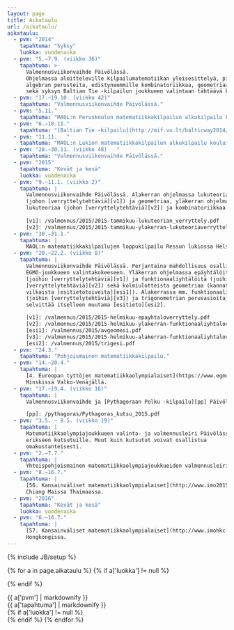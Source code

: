 ```yaml
---
layout: page
title: Aikataulu
url: /aikataulu/
aikataulu:
  - pvm: "2014"
    tapahtuma: "Syksy"
    luokka: vuodenaika
  - pvm: "5.–7.9. (viikko 36)"
    tapahtuma: >-
      Valmennusviikonvaihde Päivölässä.
      Ohjelmassa aloitteleville kilpailumatematiikan yleisesittelyä, pikku testi ja
      algebran perusteita, edistyneemmille kombinatoriikkaa, geometriaa ja lukuteoriaa
      sekä syksyn Baltian Tie -kilpailun joukkueen valintaan tähtäävä koe.
  - pvm: "17.–19.10. (viikko 42)"
    tapahtuma: "Valmennusviikonvaihde Päivölässä."
  - pvm: "5.11."
    tapahtuma: "MAOL:n Peruskoulun matematiikkakilpailun alkukilpailu kouluissa."
  - pvm: "6.–10.11."
    tapahtuma: "[Baltian Tie -kilpailu](http://mif.vu.lt/balticway2014/) Vilnassa Liettuassa"
  - pvm: "11.11.   "
    tapahtuma: "MAOL:n Lukion matematiikkakilpailun alkukilpailu kouluissa."
  - pvm: "28.–30.11. (viikko 48)   "
    tapahtuma: "Valmennusviikonvaihde Päivölässä."
  - pvm: "2015"
    tapahtuma: "Kevät ja kesä"
    luokka: vuodenaika
  - pvm: "9.–11.1. (viikko 2)"
    tapahtuma: |
      Valmennusviikonvaihde Päivölässä. Alakerran ohjelmassa lukuteoriaa
      (johon [verryttelytehtäviä][v1]) ja geometriaa, yläkerran ohjelmassa
      lukuteoriaa (johon [verryttelytehtäviä][v2]) ja kombinatoriikkaa.
      
      [v1]: /valmennus/2015/2015-tammikuu-lukuteorian_verryttely.pdf
      [v2]: /valmennus/2015/2015-tammikuu-ylakerran-lukuteoriaverryttely.pdf
  - pvm: "30.–31.1."
    tapahtuma: |
      MAOL:n matematiikkakilpailujen loppukilpailu Ressun lukiossa Helsingissä.
  - pvm: "20.–22.2. (viikko 8)"
    tapahtuma: |
      Valmennusviikonvaihde Päivölässä. Perjantaina mahdollisuus osallistua
      EGMO-joukkueen valintakokeeseen. Yläkerran ohjelmassa epäyhtälöitä
      (joihin [verryttelytehtäviä][v1]) ja funktionaaliyhtälöitä (joihin myös
      [verryttelytehtäviä][v2]) sekä kolmiulotteista geometriaa (kannattaa
      vilkaista [esitietotoiveita][esi1]). Alakerrassa mm. funktionaaliyhtälöitä
      (joihin [verryttelytehtäviä][v3]) ja trigonometrian perusasioita; kannattaa
      selvittää itselleen muutama [esitieto][esi2].

      [v1]: /valmennus/2015/2015-helmikuu-epayhtaloverryttely.pdf
      [v2]: /valmennus/2015/2015-helmikuu-ylakerran-funktionaaliyhtaloverryttely.pdf
      [esi1]: /valmennus/2015/avgeomesi.pdf
      [v3]: /valmennus/2015/2015-helmikuu-alakerran-funktionaaliyhtaloverryttely.pdf
      [esi2]: /valmennus/2015/trigesi.pdf
  - pvm: "24.3."
    tapahtuma: "Pohjoismainen matematiikkakilpailu."
  - pvm: "14.–20.4."
    tapahtuma: |
      [4. Euroopan tyttöjen matematiikkaolympialaiset](https://www.egmo.org/egmos/egmo4/)
      Minskissä Valko-Venäjällä.
  - pvm: "17.–19.4. (viikko 16)"
    tapahtuma: |
      Valmennusviikonvaihde ja [Pythagoraan Polku -kilpailu][pp] Päivölässä.

      [pp]: /pythagoras/Pythagoras_kutsu_2015.pdf
  - pvm: "3.5. – 8.5. (viikko 19)"
    tapahtuma: |
      Matematiikkaolympiajoukkueen valinta- ja valmennusleiri Päivölässä
      erikseen kutsutuille. Muut kuin kutsutut voivat osallistua
      omakustanteisesti.
  - pvm: "2.–7.7."
    tapahtuma: |
      Yhteispohjoismainen matematiikkaolympiajoukkueiden valmennusleiri Sorøssä Tanskassa.
  - pvm: "8.–16.7."
    tapahtuma: |
      [56. Kansainväliset matematiikkaolympialaiset](http://www.imo2015.org/)
      Chiang Maissa Thaimaassa.
  - pvm: "2016"
    tapahtuma: "Kevät ja kesä"
    luokka: vuodenaika
  - pvm: "6.–16.7."
    tapahtuma: |
      [57. Kansainväliset matematiikkaolympialaiset](http://www.imohkc.org.hk/)
      Hongkongissa.
---
```

{% include JB/setup %}

<style>
.vuodenaika > div {
    background: silver;
    padding-top: 6px;
    padding-bottom: 6px;
    margin-top: 6px;
    margin-bottom: 6px;
}
.col-sm-9 > p, .col-sm-3 > p {
    display: inline;
}
</style>

{% for a in page.aikataulu %}
{% if a['luokka'] != null %}<div class="{{ a['luokka'] }}">{% endif %}
<div class="col-sm-3">{{ a['pvm'] | markdownify }}</div>
<div class="col-sm-9">{{ a['tapahtuma'] | markdownify }}</div>
{% if a['luokka'] != null %}</div>{% endif %}
{% endfor %}


